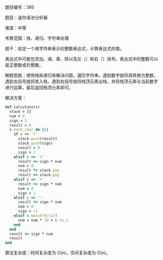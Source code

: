 题目编号：385

题目：迷你语法分析器

难度：中等

考察范围：栈、递归、字符串处理

题干：给定一个用字符串表示的整数表达式，计算表达式的值。

表达式中可能包含加、减、乘、除以及左（）和右（）括号。表达式中的整数可以是正整数或负整数。

解题思路：使用栈和递归来解决问题。遍历字符串，遇到数字就将其转换为整数，遇到左括号就将其入栈，遇到右括号就将栈顶元素出栈，并将栈顶元素与当前数字进行运算，最后返回栈顶元素即可。

解决方案：

```ruby
def calculate(s)
  stack = []
  num = 0
  sign = 1
  result = 0
  s.each_char do |c|
    if c == '('
      stack.push(result)
      stack.push(sign)
      result = 0
      sign = 1
    elsif c == ')'
      result += sign * num
      num = 0
      result *= stack.pop
      result += stack.pop
    elsif c == '+'
      result += sign * num
      num = 0
      sign = 1
    elsif c == '-'
      result += sign * num
      num = 0
      sign = -1
    elsif c.match?(/\d/)
      num = num * 10 + c.to_i
    end
  end
  result += sign * num
  result
end
```

算法复杂度：时间复杂度为 O(n)，空间复杂度为 O(n)。